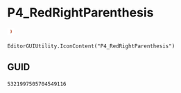 # P4_RedRightParenthesis
![](/img/P4_RedRightParenthesis.png)

``` CSharp
EditorGUIUtility.IconContent("P4_RedRightParenthesis")
```
## GUID
```
5321997505704549116
```
